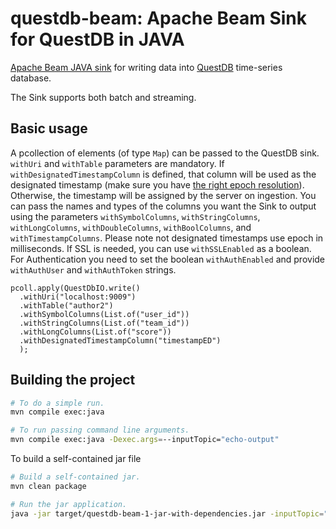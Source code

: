 # questdb-beam: Apache Beam Sink for QuestDB in JAVA

[Apache Beam JAVA sink](https://beam.apache.org/) for writing data into [QuestDB](https://questdb.io) time-series
database.

The Sink supports both batch and streaming.

## Basic usage

A pcollection of elements (of type `Map`) can be passed to the QuestDB sink. `withUri` and `withTable` parameters are
mandatory. If `withDesignatedTimestampColumn` is defined, that column will be used as the designated timestamp (make
sure you have [the right epoch resolution](https://questdb.io/docs/reference/clients/java_ilp/)). Otherwise, the
timestamp will be assigned by the server on ingestion. You can pass the names and types of the columns you want the
Sink to output using the parameters `withSymbolColumns`, `withStringColumns`, `withLongColumns`, `withDoubleColumns`,
`withBoolColumns`, and `withTimestampColumns`. Please note not designated timestamps use epoch in milliseconds. If
SSL is needed, you can use `withSSLEnabled` as a boolean. For Authentication you need to set the boolean
 `withAuthEnabled` and provide `withAuthUser` and `withAuthToken` strings.

```
pcoll.apply(QuestDbIO.write()
  .withUri("localhost:9009")
  .withTable("author2")
  .withSymbolColumns(List.of("user_id"))
  .withStringColumns(List.of("team_id"))
  .withLongColumns(List.of("score"))
  .withDesignatedTimestampColumn("timestampED")
  );
```

## Building the project

```sh
# To do a simple run.
mvn compile exec:java

# To run passing command line arguments.
mvn compile exec:java -Dexec.args=--inputTopic="echo-output"
```

To build a self-contained jar file

```sh
# Build a self-contained jar.
mvn clean package

# Run the jar application.
java -jar target/questdb-beam-1-jar-with-dependencies.jar -inputTopic="echo-output"
```


